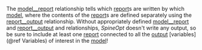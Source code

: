 The [model\_\_report](@ref) relationship tells which [report](@ref)s are written by which [model](@ref),
where the contents of the [report](@ref)s are defined separately using the [report\_\_output](@ref) relationship.
Without appropriately defined [model\_\_report](@ref) and [report\_\_output](@ref) and relationships,
*SpineOpt* doesn't write any output, so be sure to include at least one [report](@ref)
connected to all the [output](@ref) [variables](@ref Variables) of interest in the [model](@ref)!